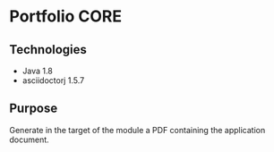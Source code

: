 # Portfolio CORE
## Technologies
* Java 1.8
* asciidoctorj 1.5.7

## Purpose
Generate in the target of the module a PDF containing the application document.
